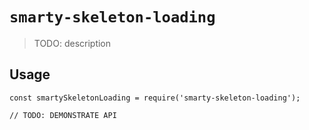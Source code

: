 # `smarty-skeleton-loading`

> TODO: description

## Usage

```
const smartySkeletonLoading = require('smarty-skeleton-loading');

// TODO: DEMONSTRATE API
```
